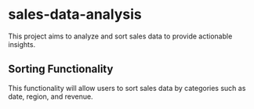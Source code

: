 # sales-data-analysis
This project aims to analyze and sort sales data to provide actionable insights. 
## Sorting Functionality
This functionality will allow users to sort sales data by categories such as date, region, and revenue. 
